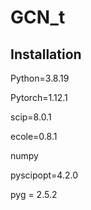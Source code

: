 # GCN_t
## Installation
Python=3.8.19

Pytorch=1.12.1

scip=8.0.1

ecole=0.8.1

numpy

pyscipopt=4.2.0

pyg = 2.5.2
